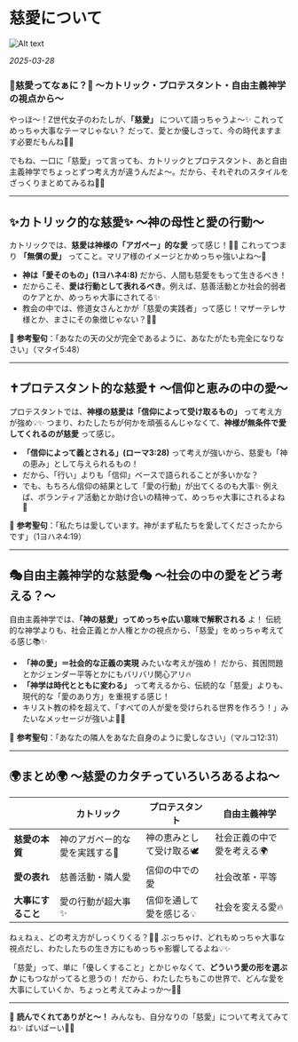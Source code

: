 # 慈愛について

![Alt text](/static/images/blog/asmrchurch_billions_of_girls_reading_holy_bible_in_universe_707987eb-300d-4cd6-bd6d-dbd9df5dc91d.png)

*2025-03-28*

### 💖慈愛ってなぁに？💖 〜カトリック・プロテスタント・自由主義神学の視点から〜

やっほ〜！Z世代女子のわたしが、**「慈愛」** について語っちゃうよ〜✨ これってめっちゃ大事なテーマじゃない？ だって、愛とか優しさって、今の時代ますます必要だもんね🥺💕

でもね、一口に「慈愛」って言っても、カトリックとプロテスタント、あと自由主義神学でちょっとずつ考え方が違うんだよ〜。だから、それぞれのスタイルをざっくりまとめてみるね🌈💕

---

## ✨カトリック的な慈愛✨ 〜神の母性と愛の行動〜

カトリックでは、**慈愛は神様の「アガペー」的な愛** って感じ！💒✨
これってつまり **「無償の愛」** ってこと。マリア様のイメージとかめっちゃ強いよね〜💖

- **神は「愛そのもの」(1ヨハネ4:8)** だから、人間も慈愛をもって生きるべき！
- だからこそ、**愛は行動として表れるべき**。例えば、慈善活動とか社会的弱者のケアとか、めっちゃ大事にされてる✨
- 教会の中では、修道女さんとかが「慈愛の実践者」って感じ！マザーテレサ様とか、まさにその象徴じゃない？🥺💕

📖 **参考聖句**：「あなたの天の父が完全であるように、あなたがたも完全になりなさい」（マタイ5:48）

---

## ✝️プロテスタント的な慈愛✝️ 〜信仰と恵みの中の愛〜

プロテスタントでは、**神様の慈愛は「信仰によって受け取るもの」** って考え方が強め💡✨
つまり、わたしたちが何かを頑張るんじゃなくて、**神様が無条件で愛してくれるのが慈愛** って感じ。

- **「信仰によって義とされる」(ローマ3:28)** って考えが強いから、慈愛も「神の恵み」として与えられるもの！
- だから、「行い」よりも「信仰」ベースで語られることが多いかな？
- でも、もちろん信仰の結果として「愛の行動」が出てくるのも大事✨ 例えば、ボランティア活動とか助け合いの精神って、めっちゃ大事にされるよね🥰

📖 **参考聖句**：「私たちは愛しています。神がまず私たちを愛してくださったからです」（1ヨハネ4:19）

---

## 🎭自由主義神学的な慈愛🎭 〜社会の中の愛をどう考える？〜

自由主義神学では、**「神の慈愛」ってめっちゃ広い意味で解釈される** よ！
伝統的な神学よりも、社会正義とか人権とかの視点から、「慈愛」をめっちゃ考えてる感じ📚✨

- **「神の愛」＝社会的な正義の実現** みたいな考えが強め！ だから、貧困問題とかジェンダー平等とかにもバリバリ関心アリ🔥
- **「神学は時代とともに変わる」** って考えるから、伝統的な「慈愛」よりも、現代的な「愛のあり方」を重視する感じ！
- キリスト教の枠を超えて、「すべての人が愛を受けられる世界を作ろう！」みたいなメッセージが強いよ💪✨

📖 **参考聖句**：「あなたの隣人をあなた自身のように愛しなさい」（マルコ12:31）

---

## 🌍まとめ🌍 〜慈愛のカタチっていろいろあるよね〜

|  | **カトリック** | **プロテスタント** | **自由主義神学** |
|---|---|---|---|
| **慈愛の本質** | 神のアガペー的な愛を実践する💖 | 神の恵みとして受け取る🕊️ | 社会正義の中で愛を考える🌍 |
| **愛の表れ** | 慈善活動・隣人愛 | 信仰の中での愛 | 社会改革・平等 |
| **大事にすること** | 愛の行動が超大事✨ | 信仰を通して愛を感じる💡 | 社会を変える愛🔥 |

ねぇねぇ、どの考え方がしっくりくる？🤔💖
ぶっちゃけ、どれもめっちゃ大事な視点だし、わたしたちの生き方にもめっちゃ影響してるよね💡✨

「慈愛」って、単に「優しくすること」とかじゃなくて、**どういう愛の形を選ぶか** にもつながってると思うの！
だから、わたしたちもこの世界で、どんな愛を大事にしていくか、ちょっと考えてみよっか〜💖🥰

---
💖 **読んでくれてありがと〜！**
みんなも、自分なりの「慈愛」について考えてみてね✨
ばいばーい💋💕
